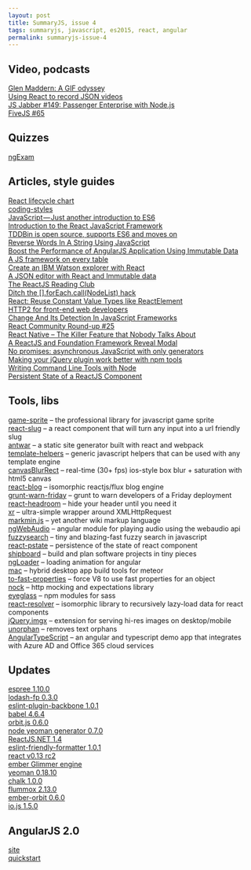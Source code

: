 ```yaml
---
layout: post
title: SummaryJS, issue 4
tags: summaryjs, javascript, es2015, react, angular
permalink: summaryjs-issue-4
---
```


Video, podcasts
---------------

[Glen Maddern: A GIF odyssey](https://www.youtube.com/watch?v=rxDM7OgPuKU)  
[Using React to record JSON videos](https://www.youtube.com/watch?v=zxN8FYYBcrI)  
[JS Jabber #149: Passenger Enterprise with Node.js](http://devchat.tv/js-jabber/149-jsj-passenger-enterprise-with-node-js-with-hongli-lai-and-tinco-andringa-)  
[FiveJS #65](https://fivejs.codeschool.com/episodes/72-episode-65-march-5th-2015)

Quizzes
-------

[ngExam](https://github.com/gdi2290/ngExam)

Articles, style guides
----------------------

[React lifecycle chart](https://pbs.twimg.com/media/B-G3_T8CcAAmTHV.jpg:large)  
[coding-styles](https://github.com/elierotenberg/coding-styles)  
[JavaScript — Just another introduction to ES6](https://medium.com/sons-of-javascript/javascript-an-introduction-to-es6-1819d0d89a0f)  
[Introduction to the React JavaScript Framework](http://developer.telerik.com/featured/introduction-to-the-react-javascript-framework/)  
[TDDBin is open source, supports ES6 and moves on](http://www.uxebu.com/blog/2015/03/tddbin-open-source-supports-es6-moves/)  
[Reverse Words In A String Using JavaScript](https://blog.nraboy.com/2015/02/reverse-words-string-using-javascript/)  
[Boost the Performance of AngularJS Application Using Immutable Data](http://blog.mgechev.com/2015/03/02/immutability-in-angularjs-immutablejs/)  
[A JS framework on every table](http://www.allenpike.com/2015/javascript-framework-fatigue/)  
[Create an IBM Watson explorer with React](http://www.ibm.com/developerworks/library/wa-watson-explorer-react-app/index.html)  
[A JSON editor with React and Immutable data](http://arqex.com/991/json-editor-react-immutable-data)  
[The ReactJS Reading Club](http://rss.reactloop.org/)  
[Ditch the [].forEach.call(NodeList) hack](http://toddmotto.com/ditch-the-array-foreach-call-nodelist-hack/)  
[React: Reuse Constant Value Types like ReactElement](https://github.com/facebook/react/issues/3226)  
[HTTP2 for front-end web developers](https://mattwilcox.net/web-development/http2-for-front-end-web-developers)  
[Change And Its Detection In JavaScript Frameworks](http://teropa.info/blog/2015/03/02/change-and-its-detection-in-javascript-frameworks.html)  
[React Community Round-up #25](http://facebook.github.io/react/blog/2015/03/04/community-roundup-25.html)  
[React Native – The Killer Feature that Nobody Talks About](http://red-badger.com/blog/2015/03/04/react-native-the-killer-feature-that-nobody-talks-about/)  
[A ReactJS and Foundation Framework Reveal Modal](http://blackmuttmedia.com/blog/a-reactjs-and-foundation-framework-reveal-modal/)  
[No promises: asynchronous JavaScript with only generators](http://www.2ality.com/2015/03/no-promises.html)  
[Making your jQuery plugin work better with npm tools](http://blog.npmjs.org/post/112712169830/making-your-jquery-plugin-work-better-with-npm)  
[Writing Command Line Tools with Node](http://javascriptplayground.com/blog/2015/03/node-command-line-tool/)  
[Persistent State of a ReactJS Component](http://blog.mgechev.com/2015/03/05/persistent-state-reactjs/)

Tools, libs
-----------

[game-sprite](https://github.com/nikogu/game-sprite) – the professional library for javascript game sprite  
[react-slug](https://github.com/zackify/react-slug) – a react component that will turn any input into a url friendly slug  
[antwar](https://github.com/antwarjs/antwar) – a static site generator built with react and webpack  
[template-helpers](https://github.com/jonschlinkert/template-helpers) – generic javascript helpers that can be used with any template engine  
[canvasBlurRect](https://github.com/keithwhor/canvasBlurRect) – real-time (30+ fps) ios-style box blur + saturation with html5 canvas  
[react-blog](https://github.com/andrew-codes/react-blog) – isomorphic reactjs/flux blog engine  
[grunt-warn-friday](https://github.com/dinks/grunt-warn-friday) – grunt to warn developers of a Friday deployment  
[react-headroom](https://github.com/KyleAMathews/react-headroom) – hide your header until you need it  
[xr](https://github.com/radiosilence/xr) – ultra-simple wrapper around XMLHttpRequest  
[markmin.js](https://github.com/mdipierro/markmin.js) – yet another wiki markup language  
[ngWebAudio](https://github.com/nehz/ngWebAudio) – angular module for playing audio using the webaudio api  
[fuzzysearch](https://github.com/bevacqua/fuzzysearch) – tiny and blazing-fast fuzzy search in javascript  
[react-pstate](https://github.com/mgechev/react-pstate) – persistence of the state of react component  
[shipboard](https://github.com/substack/shipboard) – build and plan software projects in tiny pieces  
[ngLoader](https://github.com/jfeigel/ngLoader) – loading animation for angular  
[mac](https://github.com/meteorhybrid/mac) – hybrid desktop app build tools for meteor  
[to-fast-properties](https://github.com/sindresorhus/to-fast-properties) – force V8 to use fast properties for an object  
[nock](https://github.com/pgte/nock) – http mocking and expectations library  
[eyeglass](https://github.com/sass-eyeglass/eyeglass) – npm modules for sass  
[react-resolver](https://github.com/ericclemmons/react-resolver) – isomorphic library to recursively lazy-load data for react components  
[jQuery.imgx](https://github.com/ByNathan/jQuery.imgx) – extension for serving hi-res images on desktop/mobile  
[unorphan](https://github.com/rstacruz/unorphan) – removes text orphans  
[AngularTypeScript](https://github.com/DanWahlin/AngularTypeScript) – an angular and typescript demo app that integrates with Azure AD and Office 365 cloud services

Updates
-------

[espree 1.10.0](https://github.com/eslint/espree/releases/tag/v1.10.0)  
[lodash-fp 0.3.0](https://github.com/lodash/lodash-fp)  
[eslint-plugin-backbone 1.0.1](https://github.com/ilyavolodin/eslint-plugin-backbone)  
[babel 4.6.4](https://github.com/babel/babel/blob/master/CHANGELOG.md#464)  
[orbit.js 0.6.0](https://github.com/orbitjs/orbit.js/releases/tag/v0.6.0)  
[node yeoman generator 0.7.0](https://github.com/yeoman/generator-node/releases/tag/v0.7.0)  
[ReactJS.NET 1.4](http://reactjs.net/2015/03/1.4.0-release.html)  
[eslint-friendly-formatter 1.0.1](https://github.com/royriojas/eslint-friendly-formatter)  
[react v0.13 rc2](http://facebook.github.io/react/blog/2015/03/03/react-v0.13-rc2.html)  
[ember Glimmer engine](https://github.com/emberjs/ember.js/pull/10501)  
[yeoman 0.18.10](https://github.com/yeoman/generator/releases/tag/v0.18.10)  
[chalk 1.0.0](https://github.com/sindresorhus/chalk/releases/tag/v1.0.0)  
[flummox 2.13.0](https://github.com/acdlite/flummox/blob/master/CHANGELOG.md#2130)  
[ember-orbit 0.6.0](https://github.com/orbitjs/ember-orbit)  
[io.js 1.5.0](https://github.com/iojs/io.js/issues/1060)

AngularJS 2.0
-------------

[site](https://angular.io/)  
[quickstart](https://github.com/angular/quickstart)